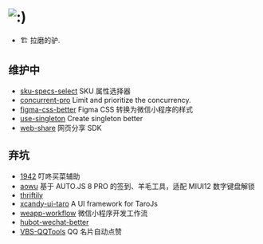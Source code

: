 # ![:)](https://raw.githubusercontent.com/chengpengzhao/emoji/master/%E7%B4%A7%E5%BC%A0.jpg)

- :building_construction: 拉磨的驴.

## 维护中

- [sku-specs-select](https://github.com/lbb00/sku-specs-select) SKU 属性选择器
- [concurrent-pro](https://github.com/lbb00/concurrent-pro) Limit and prioritize the concurrency.
- [figma-css-better](https://github.com/lbb00/figma-css-better) Figma CSS 转换为微信小程序的样式
- [use-singleton](https://www.npmjs.com/package/use-singleton) Create singleton better
- [web-share](https://www.npmjs.com/package/@climple/web-share) 网页分享 SDK

## 弃坑

- [1942](https://github.com/lbb00/1942) 叮咚买菜辅助
- [aowu](https://github.com/lbb00/aowu) 基于 AUTO.JS 8 PRO 的签到、羊毛工具，适配 MIUI12 数字键盘解锁
- [thriftily](https://github.com/lbb00/thriftily)
- [xcandy-ui-taro](https://github.com/xxxcandy/xcandy-ui-taro) A UI framework for TaroJs
- [weapp-workflow](https://github.com/lbb00/weapp-workflow) 微信小程序开发工作流
- [hubot-wechat-better](https://github.com/lbb00/hubot-wechat-better)
- [VBS-QQTools](https://github.com/lbb00/VBS-QQTools) QQ 名片自动点赞
